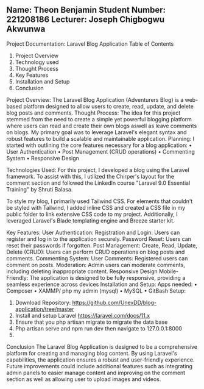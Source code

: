 Name: Theon Benjamin
Student Number: 221208186
Lecturer: Joseph Chigbogwu Akwunwa
--------------------------------------------------------------------
Project Documentation: Laravel Blog Application
Table of Contents
1.	Project Overview
2.	Technology used
3.	Thought Process
4.	Key Features
5.	Installation and Setup
6.	Conclusion

Project Overview:
The Laravel Blog Application (Adventurers Blog) is a web-based platform designed to allow users to create, read, update, and delete blog posts and comments. 
Thought Process:
The idea for this project stemmed from the need to create a simple yet powerful blogging platform where users can read and create their own blogs aswell as leave comments on blogs. My primary goal was to leverage Laravel's elegant syntax and robust features to build a scalable and maintainable application.
Planning:
I started with outlining the core features necessary for a blog application:
•	User Authentication
•	Post Management (CRUD operations)
•	Commenting System
•	Responsive Design



Technologies Used:
For this project, I developed a blog using the Laravel framework. To assist with this, I utilized the Chirper's layout for the comment section and followed the LinkedIn course "Laravel 9.0 Essential Training" by Shruti Balasa.

To style my blog, I primarily used Tailwind CSS. For elements that couldn't be styled with Tailwind, I added inline CSS and created a CSS file in my public folder to link extensive CSS code to my project. Additionally, I leveraged Laravel's Blade templating engine and Breeze starter kit.

Key Features:
User Authentication:
Registration and Login: Users can register and log in to the application securely.
Password Reset: Users can reset their passwords if forgotten.
Post Management:
Create, Read, Update, Delete (CRUD): Users can perform CRUD operations on blog posts and comments.
Commenting System:
User Comments: Registered users can comment on posts.
Moderation: Admin users can moderate comments, including deleting inappropriate content.
Responsive Design
Mobile-Friendly: The application is designed to be fully responsive, providing a seamless experience across devices
Installation and Setup:
Apps needed:
•	Composer
•	XAMMP/ php my admin (mysql)
•	MySQL
•	GitBash
Setup:
1.	Download Repository:
https://github.com/UnexDD/blog-application/tree/master
2.	Install and setup Laravel
https://laravel.com/docs/11.x
3.	Ensure that you php artisan migrate to migrate the data base 
4.	Php artisan serve and npm run dev then navigate to 127.0.0.1:8000
5.	
Conclusion
The Laravel Blog Application is designed to be a comprehensive platform for creating and managing blog content. By using Laravel's capabilities, the application ensures a robust and user-friendly experience. Future improvements could include additional features such as integrating admin panels to easier manage content and improving on the comment section as well as allowing user to upload images and videos.
